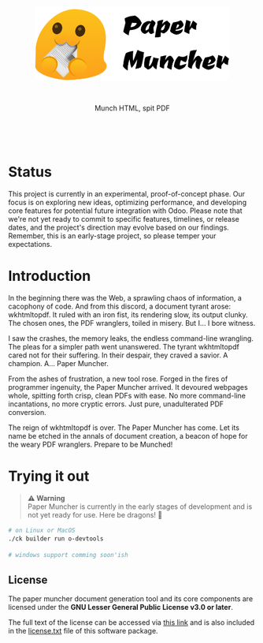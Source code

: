 <br/>
<br/>
<br/>
<p align="center">
    <img src="doc/assets/logo.png" height="150" alt="Paper Muncher"/>
</p>
<br/>
<p align="center">
    Munch HTML, spit PDF
</p>
<br/>
<br/>
<br/>

# Status

This project is currently in an experimental, proof-of-concept phase. Our focus is on exploring new ideas, optimizing performance, and developing core features for potential future integration with Odoo. Please note that we're not yet ready to commit to specific features, timelines, or release dates, and the project's direction may evolve based on our findings. Remember, this is an early-stage project, so please temper your expectations.

# Introduction

In the beginning there was the Web, a sprawling chaos of information, a cacophony of code. And from this discord, a document tyrant arose: wkhtmltopdf. It ruled with an iron fist, its rendering slow, its output clunky. The chosen ones, the PDF wranglers, toiled in misery. But I… I bore witness.

I saw the crashes, the memory leaks, the endless command-line wrangling. The pleas for a simpler path went unanswered. The tyrant wkhtmltopdf cared not for their suffering. In their despair, they craved a savior. A champion. A… Paper Muncher.

From the ashes of frustration, a new tool rose. Forged in the fires of programmer ingenuity, the Paper Muncher arrived. It devoured webpages whole, spitting forth crisp, clean PDFs with ease. No more command-line incantations, no more cryptic errors. Just pure, unadulterated PDF conversion.

The reign of wkhtmltopdf is over. The Paper Muncher has come. Let its name be etched in the annals of document creation, a beacon of hope for the weary PDF wranglers.  Prepare to be Munched!

# Trying it out

> **⚠ Warning**<br> Paper Muncher is currently in the early stages of development and is not yet ready for use. Here be dragons! 🐉

```sh
# on Linux or MacOS
./ck builder run o-devtools

# windows support comming soon'ish
```

## License

The paper muncher document generation tool and its core components are licensed under the **GNU Lesser General Public License v3.0 or later**.

The full text of the license can be accessed via [this link](https://www.gnu.org/licenses/lgpl-3.0-standalone.html) and is also included in the [license.txt](license.txt) file of this software package.
